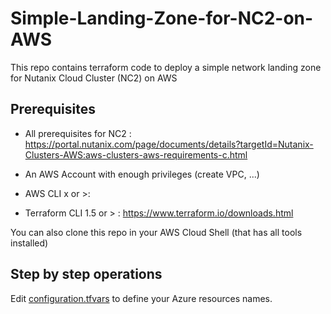 # Simple-Landing-Zone-for-NC2-on-AWS
This repo contains terraform code to deploy a simple network landing zone for Nutanix Cloud Cluster (NC2) on AWS

## Prerequisites

- All prerequisites for NC2 : https://portal.nutanix.com/page/documents/details?targetId=Nutanix-Clusters-AWS:aws-clusters-aws-requirements-c.html 

- An AWS Account with enough privileges (create VPC, ...)
- AWS CLI x or >: 
- Terraform CLI 1.5 or > : <https://www.terraform.io/downloads.html>

You can also clone this repo in your AWS Cloud Shell (that has all tools installed)

## Step by step operations

Edit [configuration.tfvars](configuration.tfvars) to define your Azure resources names.

